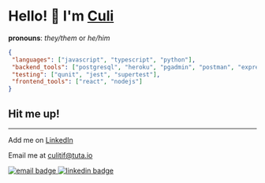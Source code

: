 # Hello! 👋 I'm [Culi](https://www.culi.page)
**pronouns**: *they/them* or *he/him*

```json
{
 "languages": ["javascript", "typescript", "python"],
 "backend_tools": ["postgresql", "heroku", "pgadmin", "postman", "express"],
 "testing": ["qunit", "jest", "supertest"],
 "frontend_tools": ["react", "nodejs"]
}
```

## Hit me up!
<hr/>

Add me on [LinkedIn](https://www.linkedin.com/in/tif-calin/)

Email me at culitif@tuta.io

<a href="mailto:culitif@tuta.io?subject=[GitHub]" target="_blank">
  <img src="https://img.shields.io/badge/e%E2%80%91mail-D14836.svg?style=for-the-badge&logo=mail.ru" alt="email badge">
</a>
<a href="https://www.linkedin.com/in/tif-calin/" target="_blank">
  <img src="https://img.shields.io/badge/linkedin-%231E77B5.svg?&style=for-the-badge&logo=linkedin" alt="linkedin badge">
</a>

